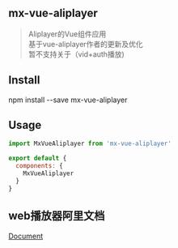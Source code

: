 ## mx-vue-aliplayer

> Aliplayer的Vue组件应用  
> 基于vue-aliplayer作者的更新及优化  
> 暂不支持关于（vid+auth播放)  

## Install

npm install --save mx-vue-aliplayer

## Usage

```js
import MxVueAliplayer from 'mx-vue-aliplayer'

export default {
  components: {
    MxVueAliplayer
  }
}
```

## web播放器阿里文档

  [Document](https://help.aliyun.com/document_detail/62941.html)
